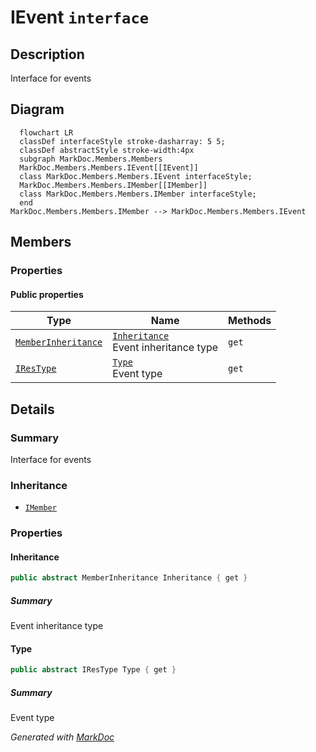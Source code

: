 # IEvent `interface`

## Description
Interface for events

## Diagram
```mermaid
  flowchart LR
  classDef interfaceStyle stroke-dasharray: 5 5;
  classDef abstractStyle stroke-width:4px
  subgraph MarkDoc.Members.Members
  MarkDoc.Members.Members.IEvent[[IEvent]]
  class MarkDoc.Members.Members.IEvent interfaceStyle;
  MarkDoc.Members.Members.IMember[[IMember]]
  class MarkDoc.Members.Members.IMember interfaceStyle;
  end
MarkDoc.Members.Members.IMember --> MarkDoc.Members.Members.IEvent
```

## Members
### Properties
#### Public  properties
| Type | Name | Methods |
| --- | --- | --- |
| [`MemberInheritance`](./markdocmembersenums-MemberInheritance) | [`Inheritance`](markdocmembersmembers-IEvent#inheritance)<br>Event inheritance type | `get` |
| [`IResType`](./markdocmembersresolvedtypes-IResType) | [`Type`](markdocmembersmembers-IEvent#type)<br>Event type | `get` |

## Details
### Summary
Interface for events

### Inheritance
 - [
`IMember`
](./markdocmembersmembers-IMember)

### Properties
#### Inheritance
```csharp
public abstract MemberInheritance Inheritance { get }
```
##### Summary
Event inheritance type

#### Type
```csharp
public abstract IResType Type { get }
```
##### Summary
Event type

*Generated with* [*MarkDoc*](https://github.com/hailstorm75/MarkDoc.Core)
